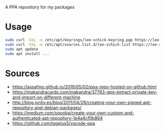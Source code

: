 A PPA repository for my packages

# Usage

```bash
sudo curl -SsL -o /etc/apt/keyrings/leo-schick-keyring.pgp https://leo-schick.github.io/ppa/debian/leo-schick-keyring.pgp
sudo curl -SsL -o /etc/apt/sources.list.d/leo-schick.list https://leo-schick.github.io/ppa/debian/leo-schick.list
sudo apt update
sudo apt install ...
```

# Sources

- https://assafmo.github.io/2019/05/02/ppa-repo-hosted-on-github.html
- https://makandracards.com/makandra/37763-gpg-extract-private-key-and-import-on-different-machine
- http://blog.jonliv.es/blog/2011/04/26/creating-your-own-signed-apt-repository-and-debian-packages/
- https://medium.com/sqooba/create-your-own-custom-and-authenticated-apt-repository-1e4a4cf0b864
- https://github.com/tagplus5/vscode-ppa
